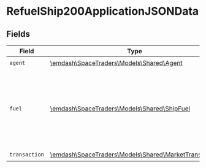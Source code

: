 # RefuelShip200ApplicationJSONData


## Fields

| Field                                                                                                    | Type                                                                                                     | Required                                                                                                 | Description                                                                                              |
| -------------------------------------------------------------------------------------------------------- | -------------------------------------------------------------------------------------------------------- | -------------------------------------------------------------------------------------------------------- | -------------------------------------------------------------------------------------------------------- |
| `agent`                                                                                                  | [\emdash\SpaceTraders\Models\Shared\Agent](../../models/shared/Agent.md)                                 | :heavy_check_mark:                                                                                       | N/A                                                                                                      |
| `fuel`                                                                                                   | [\emdash\SpaceTraders\Models\Shared\ShipFuel](../../models/shared/ShipFuel.md)                           | :heavy_check_mark:                                                                                       | Details of the ship's fuel tanks including how much fuel was consumed during the last transit or action. |
| `transaction`                                                                                            | [\emdash\SpaceTraders\Models\Shared\MarketTransaction](../../models/shared/MarketTransaction.md)         | :heavy_check_mark:                                                                                       | N/A                                                                                                      |